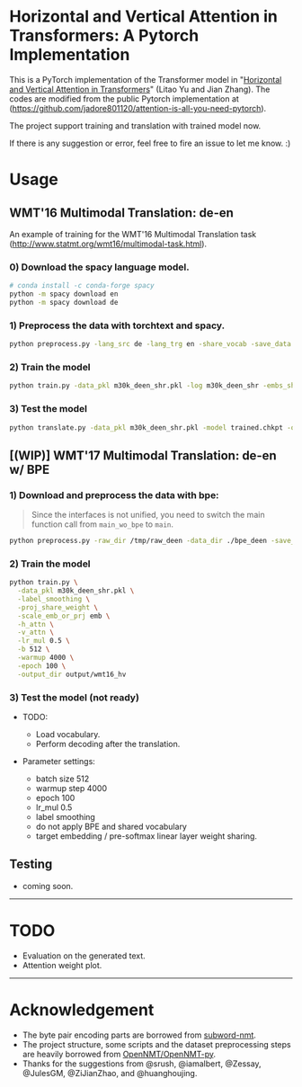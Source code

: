# Horizontal and Vertical Attention in Transformers: A Pytorch Implementation

This is a PyTorch implementation of the Transformer model in "[Horizontal and Vertical Attention in Transformers](https://arxiv.org/pdf/2207.04399.pdf)" (Litao Yu and Jian Zhang). The codes are modified from the public Pytorch implementation at (https://github.com/jadore801120/attention-is-all-you-need-pytorch).



The project support training and translation with trained model now.



If there is any suggestion or error, feel free to fire an issue to let me know. :)


# Usage

## WMT'16 Multimodal Translation: de-en

An example of training for the WMT'16 Multimodal Translation task (http://www.statmt.org/wmt16/multimodal-task.html).

### 0) Download the spacy language model.
```bash
# conda install -c conda-forge spacy 
python -m spacy download en
python -m spacy download de
```

### 1) Preprocess the data with torchtext and spacy.
```bash
python preprocess.py -lang_src de -lang_trg en -share_vocab -save_data m30k_deen_shr.pkl
```

### 2) Train the model
```bash
python train.py -data_pkl m30k_deen_shr.pkl -log m30k_deen_shr -embs_share_weight -proj_share_weight -label_smoothing -output_dir output -b 256 -warmup 128000 -epoch 400
```

### 3) Test the model
```bash
python translate.py -data_pkl m30k_deen_shr.pkl -model trained.chkpt -output prediction.txt
```

## [(WIP)] WMT'17 Multimodal Translation: de-en w/ BPE 
### 1) Download and preprocess the data with bpe:

> Since the interfaces is not unified, you need to switch the main function call from `main_wo_bpe` to `main`.

```bash
python preprocess.py -raw_dir /tmp/raw_deen -data_dir ./bpe_deen -save_data bpe_vocab.pkl -codes codes.txt -prefix deen
```

### 2) Train the model
```bash
python train.py \
  -data_pkl m30k_deen_shr.pkl \
  -label_smoothing \
  -proj_share_weight \
  -scale_emb_or_prj emb \
  -h_attn \
  -v_attn \
  -lr_mul 0.5 \
  -b 512 \
  -warmup 4000 \
  -epoch 100 \
  -output_dir output/wmt16_hv 
```

### 3) Test the model (not ready)
- TODO:
	- Load vocabulary.
	- Perform decoding after the translation.


- Parameter settings:
  - batch size 512 
  - warmup step 4000 
  - epoch 100 
  - lr_mul 0.5
  - label smoothing 
  - do not apply BPE and shared vocabulary
  - target embedding / pre-softmax linear layer weight sharing. 
 
  
## Testing 
- coming soon.
---
# TODO
  - Evaluation on the generated text.
  - Attention weight plot.
---
# Acknowledgement
- The byte pair encoding parts are borrowed from [subword-nmt](https://github.com/rsennrich/subword-nmt/).
- The project structure, some scripts and the dataset preprocessing steps are heavily borrowed from [OpenNMT/OpenNMT-py](https://github.com/OpenNMT/OpenNMT-py).
- Thanks for the suggestions from @srush, @iamalbert, @Zessay, @JulesGM, @ZiJianZhao, and @huanghoujing.
